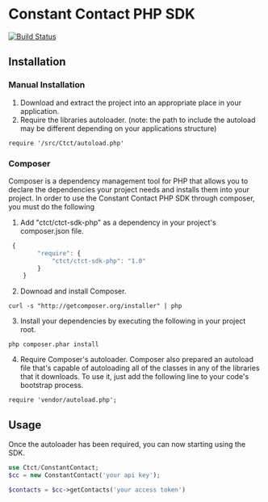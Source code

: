 # Constant Contact PHP SDK
[![Build Status](https://secure.travis-ci.org/dsjellz/dsjtest.png?branch=development)](http://travis-ci.org/dsjellz/dsjtest)

## Installation

### Manual Installation
1. Download and extract the project into an appropriate place in your application.
2. Require the libraries autoloader. (note: the path to include the autoload may be different depending on your applications structure)
```
require '/src/Ctct/autoload.php'
```

### Composer
Composer is a dependency management tool for PHP that allows you to declare the dependencies your project needs and installs them into your project. In order to use the Constant Contact PHP SDK through composer, you must do the following 

1. Add "ctct/ctct-sdk-php" as a dependency in your project's composer.json file.
```javascript
 {
        "require": {
            "ctct/ctct-sdk-php": "1.0"
        }
    }
```

2. Downoad and install Composer.
```
curl -s "http://getcomposer.org/installer" | php
```

3. Install your dependencies by executing the following in your project root.
```
php composer.phar install
```

4. Require Composer's autoloader.
Composer also prepared an autoload file that's capable of autoloading all of the classes in any of the libraries that it downloads. To use it, just add the following line to your code's bootstrap process.
```
require 'vendor/autoload.php';
```

## Usage
Once the autoloader has been required, you can now starting using the SDK.
```php
use Ctct/ConstantContact;
$cc = new ConstantContact('your api key');

$contacts = $cc->getContacts('your access token')
```
